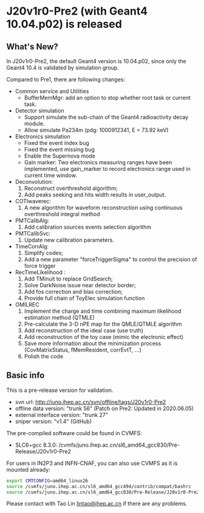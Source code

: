 # J20v1r0-Pre2 (with Geant4 10.04.p02) is released

## What's New?


In J20v1r0-Pre2, the default Geant4 version is 10.04.p02, since only the Geant4 10.4 is validated by simulation group.

Compared to Pre1, there are following changes:

* Common service and Utilities
  * BufferMemMgr: add an option to stop whether root task or current task.
* Detector simulation
  * Support simulate the sub-chain of the Geant4 radioactivity decay module. 
  * Allow simulate Pa234m (pdg: 1000912341, E = 73.92 keV)
* Electronics simulation
  * Fixed the event index bug
  * Fixed the event missing bug
  * Enable the Supernova mode
  * Gain marker: Two electronics measuring ranges have been implemented,  use gain_marker to record electronics range used in current time window.
* Deconvolution: 
  1. Reconstruct overthreshold algorithm; 
  2. Add peaks seeking and hits width results in user_output.
* COTIwaverec: 
  1. A new algorithm for waveform reconstruction using continuous overthreshold integral method
* PMTCalibAlg: 
  1. Add calibration sources events selection algorithm
* PMTCalibSvc: 
  1. Update new calibration parameters.
* TimeCorrAlg: 
  1. Simplify codes; 
  2. Add a new parameter "forceTriggerSigma" to control the precision of force trigger
* RecTimeLikelihood : 
  1. Add TMinuit to replace GridSearch; 
  2. Solve DarkNoise issue near detector border; 
  3.  Add fos correction and bias correction; 
  4. Provide full chain of ToyElec simulation function
* OMILREC
  1. Implement the charge and time combining maximum likelihood  estimation method (QTMLE)
  2. Pre-calculate the 3-D nPE map for the QMLE/QTMLE algorithm
  3. Add reconstruction of the ideal case (use truth)
  4. Add reconstruction of the toy case (mimic the electronic  effect)
  5. Save more information about the minimization process  (CovMatrixStatus, fMemResident, corrEvtT, ...)
  6. Polish the code

## Basic info

This is a pre-release version for validation.
- svn url: http://juno.ihep.ac.cn/svn/offline/tags/J20v1r0-Pre2
- offline data version: "trunk 56" (Patch on Pre2: Updated in 2020.06.05)
- external interface version: "trunk 27"
- sniper version: "v1.4" (GitHub)


The pre-compiled software could be found in CVMFS:
- SLC6+gcc 8.3.0: /cvmfs/juno.ihep.ac.cn/sl6_amd64_gcc830/Pre-Release/J20v1r0-Pre2

For users in IN2P3 and INFN-CNAF, you can also use CVMFS as it is mounted already:

```bash
export CMTCONFIG=amd64_linux26
source /cvmfs/juno.ihep.ac.cn/sl6_amd64_gcc494/contrib/compat/bashrc
source /cvmfs/juno.ihep.ac.cn/sl6_amd64_gcc830/Pre-Release/J20v1r0-Pre2/setup.sh
```

Please contact with Tao Lin <lintao@ihep.ac.cn> if there are any problems.